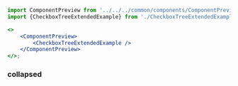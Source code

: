 ```jsx
import ComponentPreview from '../../../common/components/ComponentPreview/ComponentPreview';
import {CheckboxTreeExtendedExample} from './CheckboxTreeExtendedExample';

<>
    <ComponentPreview>
        <CheckboxTreeExtendedExample />
    </ComponentPreview>
</>;
```

### collapsed

```html { "file": "./CheckboxTreeExtendedExample.tsx" }
```
